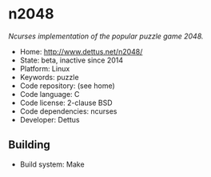 # n2048

_Ncurses implementation of the popular puzzle game 2048._

- Home: http://www.dettus.net/n2048/
- State: beta, inactive since 2014
- Platform: Linux
- Keywords: puzzle
- Code repository: (see home)
- Code language: C
- Code license: 2-clause BSD
- Code dependencies: ncurses
- Developer: Dettus

## Building

- Build system: Make
